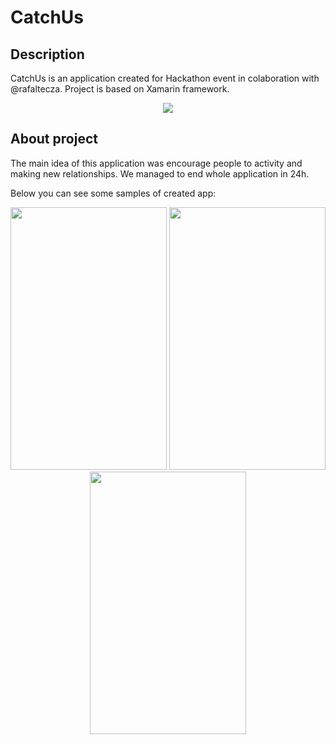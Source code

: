 # CatchUs

## Description
CatchUs is an application created for Hackathon event in colaboration with @rafaltecza. Project is based on Xamarin framework.

<p align="center">
  <img src="https://i.imgur.com/Rhrpe0B.gif">
</p>

## About project
The main idea of this application was encourage people to activity and making new relationships.
We managed to end whole application in 24h.

Below you can see some samples of created app:
<p align="center">
  <img width="250" height="420" src="https://cdn.discordapp.com/attachments/421377910469951488/566928941365985291/Screenshot_1555236761.png">
  <img width="250" height="420" src="https://cdn.discordapp.com/attachments/421377910469951488/566930827443699712/Screenshot_1555237173.png">
  <img width="250" height="420" src="https://cdn.discordapp.com/attachments/421377910469951488/566930831017508865/Screenshot_1555237186.png">
</p>
